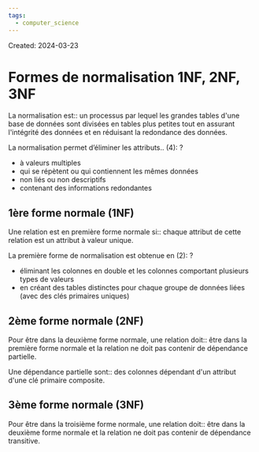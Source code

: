 ```yaml
---
tags:
  - computer_science
---
```

Created: 2024-03-23

# Formes de normalisation 1NF, 2NF, 3NF

La normalisation est:: un processus par lequel les grandes tables d'une base de données sont divisées en tables plus petites tout en assurant l'intégrité des données et en réduisant la redondance des données.
<!--SR:!2024-04-04,3,250-->

La normalisation permet d’éliminer les attributs.. (4):
?
- à valeurs multiples
- qui se répètent ou qui contiennent les mêmes données
- non liés ou non descriptifs
- contenant des informations redondantes
<!--SR:!2024-04-04,2,230-->

## 1ère forme normale (1NF)
Une relation est en première forme normale si:: chaque attribut de cette relation est un attribut à valeur unique.
<!--SR:!2024-04-04,3,250-->

La première forme de normalisation est obtenue en (2):
?
- éliminant les colonnes en double et les colonnes comportant plusieurs types de valeurs
- en créant des tables distinctes pour chaque groupe de données liées (avec des clés primaires uniques)
<!--SR:!2024-04-04,3,250-->

## 2ème forme normale (2NF)
Pour être dans la deuxième forme normale, une relation doit:: être dans la première forme normale et la relation ne doit pas contenir de dépendance partielle.
<!--SR:!2024-04-04,3,250-->

Une dépendance partielle sont:: des colonnes dépendant d'un attribut d'une clé primaire composite.
<!--SR:!2024-04-04,2,230-->

## 3ème forme normale (3NF)
Pour être dans la troisième forme normale, une relation doit:: être dans la deuxième forme normale et la relation ne doit pas contenir de dépendance transitive.
<!--SR:!2024-04-04,2,230-->
